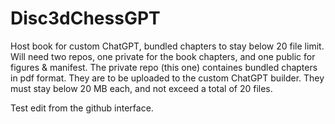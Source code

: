 # Disc3dChessGPT
Host book for custom ChatGPT, bundled chapters to stay below 20 file limit.
Will need two repos, one private for the book chapters, and one public for figures & manifest.
The private repo (this one) containes bundled chapters in pdf format.
They are to be uploaded to the custom ChatGPT builder.
They must stay below 20 MB each, and not exceed a total of 20 files.

Test edit from the github interface.
